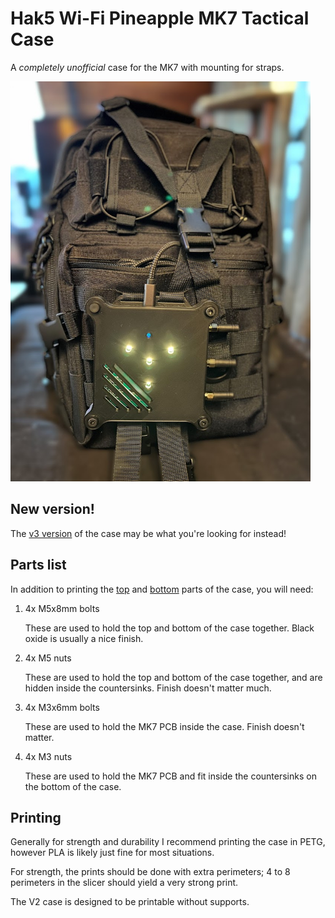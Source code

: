 # Hak5 Wi-Fi Pineapple MK7 Tactical Case

A *completely unofficial* case for the MK7 with mounting for straps.

<img src="img/tactical.jpg" width="480">

## New version!

The [v3 version](../mk7-tactical-3/) of the case may be what you're looking for instead!

## Parts list

In addition to printing the [top](./mk7-tactical-v2-case-top.stl) and [bottom](./mk7-tactical-v2-case-bottom.stl) parts of the case, you will need:

1. 4x M5x8mm bolts

    These are used to hold the top and bottom of the case together.  Black oxide is usually a nice finish.

2. 4x M5 nuts

    These are used to hold the top and bottom of the case together, and are hidden inside the countersinks.  Finish doesn't matter much.

3. 4x M3x6mm bolts

    These are used to hold the MK7 PCB inside the case.  Finish doesn't matter.

4. 4x M3 nuts

    These are used to hold the MK7 PCB and fit inside the countersinks on the bottom of the case.

## Printing

Generally for strength and durability I recommend printing the case in PETG, however PLA is likely just fine for most situations.

For strength, the prints should be done with extra perimeters; 4 to 8 perimeters in the slicer should yield a very strong print.

The V2 case is designed to be printable without supports.


